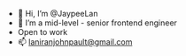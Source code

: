 - 👋 Hi, I’m @JaypeeLan
- 👀 I’m a mid-level - senior frontend engineer
- Open to work
- 📫 laniranjohnpault@gmail.com

<!---
JaypeeLan/JaypeeLan is a ✨ special ✨ repository because its `README.md` (this file) appears on your GitHub profile.
You can click the Preview link to take a look at your changes.
--->
